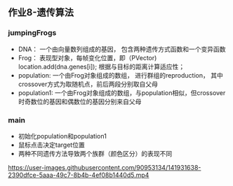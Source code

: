 ## 作业8-遗传算法
### jumpingFrogs
- DNA： 一个由向量数列组成的基因， 包含两种遗传方式函数和一个变异函数
- Frog： 表现型对象，每帧变化位置，即（PVector) location.add(dna.genes[i]); 根据与目标的距离计算适应性；
- population: 一个由Frog对象组成的数组， 进行群组的reproduction， 其中crossover方式为取随机点，前后两段分别取自父母
- population1: 一个由Frog对象组成的数组，与population相似，但crossover时奇数位的基因和偶数位的基因分别来自父母
### main
- 初始化population和population1
- 鼠标点击决定target位置
- 两种不同遗传方法导致两个族群（颜色区分）的表现不同


https://user-images.githubusercontent.com/90953134/141931638-2390dfce-5aaa-49c7-8b4b-4ef08b1440d5.mp4

